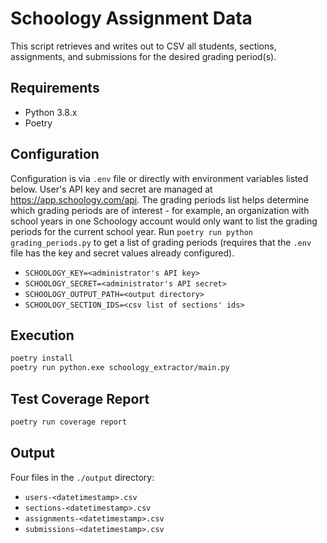 # Schoology Assignment Data

This script retrieves and writes out to CSV all students, sections, assignments,
and submissions for the desired grading period(s).

## Requirements

-   Python 3.8.x
-   Poetry

## Configuration

Configuration is via `.env` file or directly with environment variables listed
below. User's API key and secret are managed at https://app.schoology.com/api.
The grading periods list helps determine which grading periods are of interest -
for example, an organization with school years in one Schoology account would
only want to list the grading periods for the current school year. Run `poetry run python grading_periods.py` to get a list of grading periods (requires that
the `.env` file has the key and secret values already configured).

-   `SCHOOLOGY_KEY=<administrator's API key>`
-   `SCHOOLOGY_SECRET=<administrator's API secret>`
-   `SCHOOLOGY_OUTPUT_PATH=<output directory>`
-   `SCHOOLOGY_SECTION_IDS=<csv list of sections' ids>`

## Execution

```bash
poetry install
poetry run python.exe schoology_extractor/main.py
```

## Test Coverage Report

```bash
poetry run coverage report
```

## Output

Four files in the `./output` directory:

-   `users-<datetimestamp>.csv`
-   `sections-<datetimestamp>.csv`
-   `assignments-<datetimestamp>.csv`
-   `submissions-<datetimestamp>.csv`

